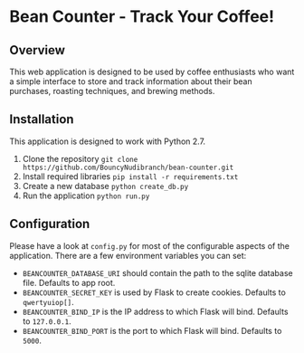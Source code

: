 # Bean Counter - Track Your Coffee!

## Overview
This web application is designed to be used by coffee enthusiasts who want a simple interface to store and track
information about their bean purchases, roasting techniques, and brewing methods.

## Installation
This application is designed to work with Python 2.7.

1. Clone the repository `git clone https://github.com/BouncyNudibranch/bean-counter.git`
2. Install required libraries `pip install -r requirements.txt`
3. Create a new database `python create_db.py`
4. Run the application `python run.py`

## Configuration
Please have a look at `config.py` for most of the configurable aspects of the application. There are a few environment
variables you can set:

* `BEANCOUNTER_DATABASE_URI` should contain the path to the sqlite database file. Defaults to app root.
* `BEANCOUNTER_SECRET_KEY` is used by Flask to create cookies. Defaults to `qwertyuiop[]`.
* `BEANCOUNTER_BIND_IP` is the IP address to which Flask will bind. Defaults to `127.0.0.1`.
* `BEANCOUNTER_BIND_PORT` is the port to which Flask will bind. Defaults to `5000`.